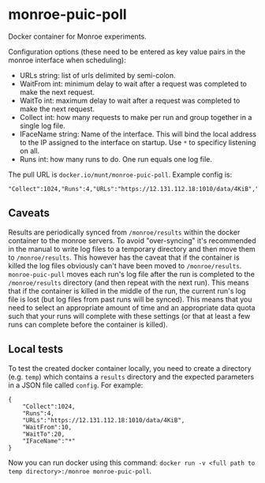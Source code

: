 # monroe-puic-poll

Docker container for Monroe experiments.

Configuration options (these need to be entered as key value pairs
in the monroe interface when scheduling):

 * URLs string: list of urls delimited by semi-colon.
 * WaitFrom int: minimum delay to wait after a request was completed to make the next request.
 * WaitTo int: maximum delay to wait after a request was completed to make the next request.
 * Collect int: how many requests to make per run and group together in a single log file.
 * IFaceName string: Name of the interface. This will bind the local address to the IP assigned to the interface on startup. Use `*` to specificy listening on all.
 * Runs int: how many runs to do. One run equals one log file.

The pull URL is `docker.io/munt/monroe-puic-poll`. Example config is:

```
"Collect":1024,"Runs":4,"URLs":"https://12.131.112.18:1010/data/4KiB","WaitFrom":10,"WaitTo":20,"IFaceName":"*"
```

## Caveats

Results are periodically synced from `/monroe/results` within the docker container to the monroe servers. To avoid "over-syncing"
it's recommended in the manual to write log files to a temporary directory and then move them to `/monroe/results`. This however has
the caveat that if the container is killed the log files obviously can't have been moved to `/monroe/results`. `monroe-puic-pull`
moves each run's log file after the run is completed to the `/monroe/results` directory (and then repeat with the next run). This means
that if the container is killed in the middle of the run, the current run's log file is lost (but log files from past runs
will be synced). This means that you need to select an appropriate amount of time and an appropriate data quota such that
your runs will complete with these settings (or that at least a few runs can complete before the container is killed).

## Local tests

To test the created docker container locally, you need to create a directory (e.g. `temp`) which contains a `results` directory and the
expected parameters in a JSON file called `config`. For example:
```
{
    "Collect":1024,
    "Runs":4,
    "URLs":"https://12.131.112.18:1010/data/4KiB",
    "WaitFrom":10,
    "WaitTo":20,
    "IFaceName":"*"
}
```

Now you can run docker using this command: `docker run -v <full path to temp directory>:/monroe monroe-puic-poll`.